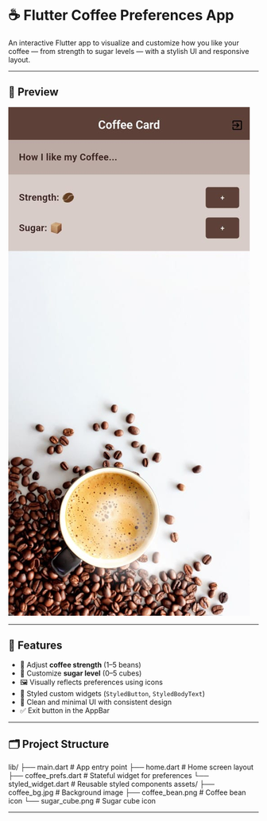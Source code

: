 # ☕ Flutter Coffee Preferences App

An interactive Flutter app to visualize and customize how you like your coffee — from strength to sugar levels — with a stylish UI and responsive layout.

---

## 📱 Preview

![Coffee App Screenshot](assets/preview.jpg)

---

## 🚀 Features

- 🌟 Adjust **coffee strength** (1–5 beans)
- 🍬 Customize **sugar level** (0–5 cubes)
- 🖼️ Visually reflects preferences using icons
- 🎨 Styled custom widgets (`StyledButton`, `StyledBodyText`)
- 📱 Clean and minimal UI with consistent design
- ✅ Exit button in the AppBar

---

## 🗂️ Project Structure

lib/
├── main.dart # App entry point
├── home.dart # Home screen layout
├── coffee_prefs.dart # Stateful widget for preferences
└── styled_widget.dart # Reusable styled components
assets/
├── coffee_bg.jpg # Background image
├── coffee_bean.png # Coffee bean icon
└── sugar_cube.png # Sugar cube icon

---
